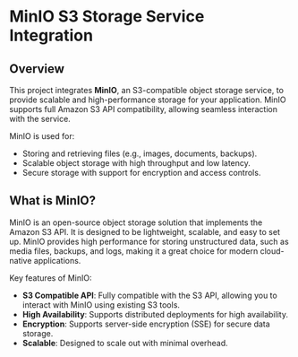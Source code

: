 # MinIO S3 Storage Service Integration

## Overview

This project integrates **MinIO**, an S3-compatible object storage service, to provide scalable and high-performance storage for your application. MinIO supports full Amazon S3 API compatibility, allowing seamless interaction with the service.

MinIO is used for:
- Storing and retrieving files (e.g., images, documents, backups).
- Scalable object storage with high throughput and low latency.
- Secure storage with support for encryption and access controls.

## What is MinIO?

MinIO is an open-source object storage solution that implements the Amazon S3 API. It is designed to be lightweight, scalable, and easy to set up. MinIO provides high performance for storing unstructured data, such as media files, backups, and logs, making it a great choice for modern cloud-native applications.

Key features of MinIO:
- **S3 Compatible API**: Fully compatible with the S3 API, allowing you to interact with MinIO using existing S3 tools.
- **High Availability**: Supports distributed deployments for high availability.
- **Encryption**: Supports server-side encryption (SSE) for secure data storage.
- **Scalable**: Designed to scale out with minimal overhead.
